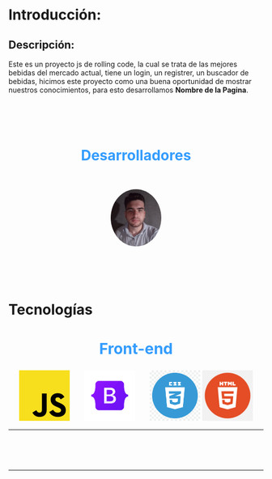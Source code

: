# Introducción:

## Descripción:

Este es un proyecto js de rolling code, la cual se trata de las mejores bebidas del mercado actual, tiene un login, un registrer, un buscador de bebidas, hicimos este proyecto como una buena oportunidad de mostrar nuestros conocimientos, para esto desarrollamos **Nombre de la Pagina**.

<br>
<br>
<br>
<h1 align="center" style="color: #339cff">Desarrolladores</h1>
<br>

<p align="center">
	<img width="100" style="border-radius:50%" src="./img/axel.jpg" alt="avatar">
  
</p>

<br>
<br>
<br>


# Tecnologías

<h2 align="center" style="color: #339cff; font-size:30px">Front-end</h2>
<p align="center">

<img 	width="100" src="./img/js.png" alt="Js Logo">
<img style="margin-left:25px; margin-right:25px"width="100" src="./img/bootstrap.png" alt="Bootstrap Logo">
<img 	width="100" src="./img/css.png"  alt="Css Logo">
<img 	width="100" src="./img/html.png"  alt="Html Logo">
</p>

<hr>

<br>
<br>
<br>
<hr>

